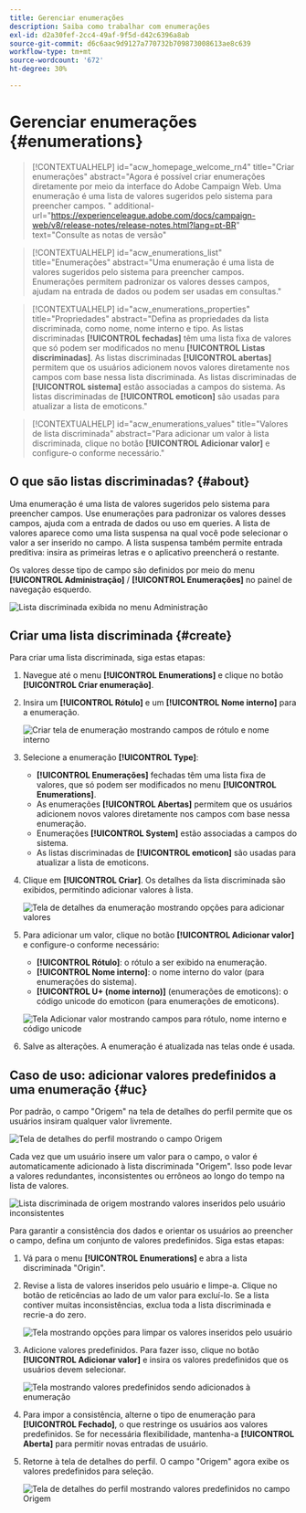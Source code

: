 ```yaml
---
title: Gerenciar enumerações
description: Saiba como trabalhar com enumerações
exl-id: d2a30fef-2cc4-49af-9f5d-d42c6396a8ab
source-git-commit: d6c6aac9d9127a770732b709873008613ae8c639
workflow-type: tm+mt
source-wordcount: '672'
ht-degree: 30%

---
```


# Gerenciar enumerações {#enumerations}

>[!CONTEXTUALHELP]
>id="acw_homepage_welcome_rn4"
>title="Criar enumerações"
>abstract="Agora é possível criar enumerações diretamente por meio da interface do Adobe Campaign Web. Uma enumeração é uma lista de valores sugeridos pelo sistema para preencher campos. "
>additional-url="https://experienceleague.adobe.com/docs/campaign-web/v8/release-notes/release-notes.html?lang=pt-BR" text="Consulte as notas de versão"

>[!CONTEXTUALHELP]
>id="acw_enumerations_list"
>title="Enumerações"
>abstract="Uma enumeração é uma lista de valores sugeridos pelo sistema para preencher campos. Enumerações permitem padronizar os valores desses campos, ajudam na entrada de dados ou podem ser usadas em consultas."

>[!CONTEXTUALHELP]
>id="acw_enumerations_properties"
>title="Propriedades"
>abstract="Defina as propriedades da lista discriminada, como nome, nome interno e tipo. As listas discriminadas **[!UICONTROL fechadas]** têm uma lista fixa de valores que só podem ser modificados no menu **[!UICONTROL Listas discriminadas]**. As listas discriminadas **[!UICONTROL abertas]** permitem que os usuários adicionem novos valores diretamente nos campos com base nessa lista discriminada. As listas discriminadas de **[!UICONTROL sistema]** estão associadas a campos do sistema. As listas discriminadas de **[!UICONTROL emoticon]** são usadas para atualizar a lista de emoticons."

>[!CONTEXTUALHELP]
>id="acw_enumerations_values"
>title="Valores de lista discriminada"
>abstract="Para adicionar um valor à lista discriminada, clique no botão **[!UICONTROL Adicionar valor]** e configure-o conforme necessário."

## O que são listas discriminadas? {#about}

Uma enumeração é uma lista de valores sugeridos pelo sistema para preencher campos. Use enumerações para padronizar os valores desses campos, ajuda com a entrada de dados ou uso em queries. A lista de valores aparece como uma lista suspensa na qual você pode selecionar o valor a ser inserido no campo. A lista suspensa também permite entrada preditiva: insira as primeiras letras e o aplicativo preencherá o restante.

Os valores desse tipo de campo são definidos por meio do menu **[!UICONTROL Administração]** / **[!UICONTROL Enumerações]** no painel de navegação esquerdo.

![Lista discriminada exibida no menu Administração](assets/enumeration-list.png)

## Criar uma lista discriminada {#create}

Para criar uma lista discriminada, siga estas etapas:

1. Navegue até o menu **[!UICONTROL Enumerations]** e clique no botão **[!UICONTROL Criar enumeração]**.

1. Insira um **[!UICONTROL Rótulo]** e um **[!UICONTROL Nome interno]** para a enumeração.

   ![Criar tela de enumeração mostrando campos de rótulo e nome interno](assets/enumeration-create.png)

1. Selecione a enumeração **[!UICONTROL Type]**:

   * **[!UICONTROL Enumerações]** fechadas têm uma lista fixa de valores, que só podem ser modificados no menu **[!UICONTROL Enumerations]**.
   * As enumerações **[!UICONTROL Abertas]** permitem que os usuários adicionem novos valores diretamente nos campos com base nessa enumeração.
   * Enumerações **[!UICONTROL System]** estão associadas a campos do sistema.
   * As listas discriminadas de **[!UICONTROL emoticon]** são usadas para atualizar a lista de emoticons.

1. Clique em **[!UICONTROL Criar]**. Os detalhes da lista discriminada são exibidos, permitindo adicionar valores à lista.

   ![Tela de detalhes da enumeração mostrando opções para adicionar valores](assets/enumeration-details.png)

1. Para adicionar um valor, clique no botão **[!UICONTROL Adicionar valor]** e configure-o conforme necessário:

   * **[!UICONTROL Rótulo]**: o rótulo a ser exibido na enumeração.
   * **[!UICONTROL Nome interno]**: o nome interno do valor (para enumerações do sistema).
   * **[!UICONTROL U+ (nome interno)]** (enumerações de emoticons): o código unicode do emoticon (para enumerações de emoticons).

   ![Tela Adicionar valor mostrando campos para rótulo, nome interno e código unicode](assets/enumeration-emoticon.png)

1. Salve as alterações. A enumeração é atualizada nas telas onde é usada.

## Caso de uso: adicionar valores predefinidos a uma enumeração {#uc}

Por padrão, o campo &quot;Origem&quot; na tela de detalhes do perfil permite que os usuários insiram qualquer valor livremente.

![Tela de detalhes do perfil mostrando o campo Origem](assets/enumeration-uc-profile.png)

Cada vez que um usuário insere um valor para o campo, o valor é automaticamente adicionado à lista discriminada &quot;Origem&quot;. Isso pode levar a valores redundantes, inconsistentes ou errôneos ao longo do tempo na lista de valores.

![Lista discriminada de origem mostrando valores inseridos pelo usuário inconsistentes](assets/enumeration-uc-choice.png)

Para garantir a consistência dos dados e orientar os usuários ao preencher o campo, defina um conjunto de valores predefinidos. Siga estas etapas:

1. Vá para o menu **[!UICONTROL Enumerations]** e abra a lista discriminada &quot;Origin&quot;.

2. Revise a lista de valores inseridos pelo usuário e limpe-a. Clique no botão de reticências ao lado de um valor para excluí-lo. Se a lista contiver muitas inconsistências, exclua toda a lista discriminada e recrie-a do zero.

   ![Tela mostrando opções para limpar os valores inseridos pelo usuário](assets/enumeration-uc-clean.png)

3. Adicione valores predefinidos. Para fazer isso, clique no botão **[!UICONTROL Adicionar valor]** e insira os valores predefinidos que os usuários devem selecionar.

   ![Tela mostrando valores predefinidos sendo adicionados à enumeração](assets/enumeration-uc-create.png)

4. Para impor a consistência, alterne o tipo de enumeração para **[!UICONTROL Fechado]**, o que restringe os usuários aos valores predefinidos. Se for necessária flexibilidade, mantenha-a **[!UICONTROL Aberta]** para permitir novas entradas de usuário.

5. Retorne à tela de detalhes do perfil. O campo &quot;Origem&quot; agora exibe os valores predefinidos para seleção.

   ![Tela de detalhes do perfil mostrando valores predefinidos no campo Origem](assets/enumeration-uc-populated.png)
